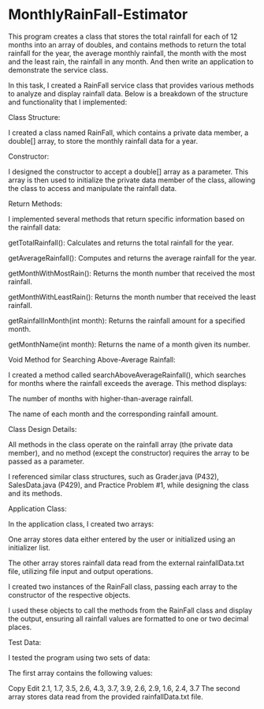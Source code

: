 # MonthlyRainFall-Estimator
This program creates a class that stores the total rainfall for each of 12 months into an array of doubles, and contains methods to return the total rainfall for the year, the average monthly rainfall, the month with the most and the least rain, the rainfall in any month. And then write an application to demonstrate the service class. 

In this task, I created a RainFall service class that provides various methods to analyze and display rainfall data. Below is a breakdown of the structure and functionality that I implemented:

Class Structure:

I created a class named RainFall, which contains a private data member, a double[] array, to store the monthly rainfall data for a year.

Constructor:

I designed the constructor to accept a double[] array as a parameter. This array is then used to initialize the private data member of the class, allowing the class to access and manipulate the rainfall data.

Return Methods:

I implemented several methods that return specific information based on the rainfall data:

getTotalRainfall(): Calculates and returns the total rainfall for the year.

getAverageRainfall(): Computes and returns the average rainfall for the year.

getMonthWithMostRain(): Returns the month number that received the most rainfall.

getMonthWithLeastRain(): Returns the month number that received the least rainfall.

getRainfallInMonth(int month): Returns the rainfall amount for a specified month.

getMonthName(int month): Returns the name of a month given its number.

Void Method for Searching Above-Average Rainfall:

I created a method called searchAboveAverageRainfall(), which searches for months where the rainfall exceeds the average. This method displays:

The number of months with higher-than-average rainfall.

The name of each month and the corresponding rainfall amount.

Class Design Details:

All methods in the class operate on the rainfall array (the private data member), and no method (except the constructor) requires the array to be passed as a parameter.

I referenced similar class structures, such as Grader.java (P432), SalesData.java (P429), and Practice Problem #1, while designing the class and its methods.

Application Class:

In the application class, I created two arrays:

One array stores data either entered by the user or initialized using an initializer list.

The other array stores rainfall data read from the external rainfallData.txt file, utilizing file input and output operations.

I created two instances of the RainFall class, passing each array to the constructor of the respective objects.

I used these objects to call the methods from the RainFall class and display the output, ensuring all rainfall values are formatted to one or two decimal places.

Test Data:

I tested the program using two sets of data:

The first array contains the following values:

Copy
Edit
2.1, 1.7, 3.5, 2.6, 4.3, 3.7, 3.9, 2.6, 2.9, 1.6, 2.4, 3.7
The second array stores data read from the provided rainfallData.txt file.
